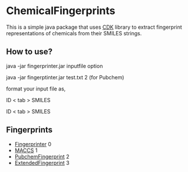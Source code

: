 # ChemicalFingerprints


This is a simple java package that uses [CDK](https://cdk.github.io/) library to extract fingerprint representations of chemicals from their SMILES strings.

## How to use?

java -jar fingerprinter.jar inputfile option

java -jar fingerptinter.jar test.txt 2 (for Pubchem) 

format your input file as,

ID < tab > SMILES

ID < tab > SMILES


## Fingerprints
*  [Fingerprinter](https://cdk.github.io/)  0
*  [MACCS](https://cdk.github.io/) 1
*  [PubchemFingerprint](https://cdk.github.io/) 2
*  [ExtendedFingerprint](https://cdk.github.io/) 3
